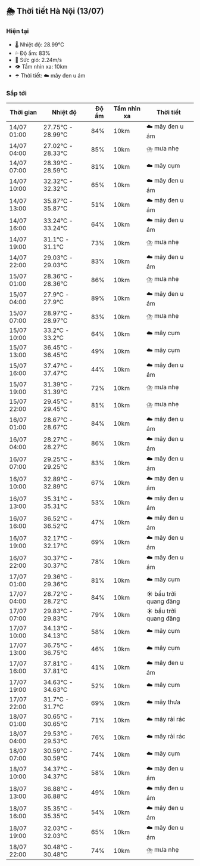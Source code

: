 ## 🌦️ Thời tiết Hà Nội (13/07)

### Hiện tại

- 🌡️ Nhiệt độ: 28.99℃
- 💦 Độ ẩm: 83%
- 💨 Sức gió: 2.24m/s
- 👁️ Tầm nhìn xa: 10km
- ☂️ Thời tiết: ☁️ mây đen u ám

### Sắp tới

| Thời gian | Nhiệt độ | Độ ẩm | Tầm nhìn xa | Thời tiết |
| --- | --- | --- | --- | --- |
| 14/07 01:00 | 27.75℃ - 28.99℃ | 84% | 10km | ☁️ mây đen u ám |
| 14/07 04:00 | 27.02℃ - 28.33℃ | 85% | 10km | ⛈️ mưa nhẹ |
| 14/07 07:00 | 28.39℃ - 28.59℃ | 81% | 10km | ☁️ mây cụm |
| 14/07 10:00 | 32.32℃ - 32.32℃ | 65% | 10km | ☁️ mây đen u ám |
| 14/07 13:00 | 35.87℃ - 35.87℃ | 51% | 10km | ☁️ mây đen u ám |
| 14/07 16:00 | 33.24℃ - 33.24℃ | 64% | 10km | ☁️ mây đen u ám |
| 14/07 19:00 | 31.1℃ - 31.1℃ | 73% | 10km | ⛈️ mưa nhẹ |
| 14/07 22:00 | 29.03℃ - 29.03℃ | 83% | 10km | ☁️ mây đen u ám |
| 15/07 01:00 | 28.36℃ - 28.36℃ | 86% | 10km | ⛈️ mưa nhẹ |
| 15/07 04:00 | 27.9℃ - 27.9℃ | 89% | 10km | ☁️ mây đen u ám |
| 15/07 07:00 | 28.97℃ - 28.97℃ | 83% | 10km | ⛈️ mưa nhẹ |
| 15/07 10:00 | 33.2℃ - 33.2℃ | 64% | 10km | ☁️ mây cụm |
| 15/07 13:00 | 36.45℃ - 36.45℃ | 49% | 10km | ☁️ mây cụm |
| 15/07 16:00 | 37.47℃ - 37.47℃ | 44% | 10km | ☁️ mây đen u ám |
| 15/07 19:00 | 31.39℃ - 31.39℃ | 72% | 10km | ⛈️ mưa nhẹ |
| 15/07 22:00 | 29.45℃ - 29.45℃ | 81% | 10km | ⛈️ mưa nhẹ |
| 16/07 01:00 | 28.67℃ - 28.67℃ | 84% | 10km | ☁️ mây đen u ám |
| 16/07 04:00 | 28.27℃ - 28.27℃ | 86% | 10km | ☁️ mây đen u ám |
| 16/07 07:00 | 29.25℃ - 29.25℃ | 83% | 10km | ☁️ mây đen u ám |
| 16/07 10:00 | 32.89℃ - 32.89℃ | 67% | 10km | ☁️ mây đen u ám |
| 16/07 13:00 | 35.31℃ - 35.31℃ | 53% | 10km | ☁️ mây đen u ám |
| 16/07 16:00 | 36.52℃ - 36.52℃ | 47% | 10km | ☁️ mây đen u ám |
| 16/07 19:00 | 32.17℃ - 32.17℃ | 69% | 10km | ☁️ mây đen u ám |
| 16/07 22:00 | 30.37℃ - 30.37℃ | 78% | 10km | ☁️ mây đen u ám |
| 17/07 01:00 | 29.36℃ - 29.36℃ | 81% | 10km | ☁️ mây cụm |
| 17/07 04:00 | 28.72℃ - 28.72℃ | 84% | 10km | ☀️ bầu trời quang đãng |
| 17/07 07:00 | 29.83℃ - 29.83℃ | 79% | 10km | ☀️ bầu trời quang đãng |
| 17/07 10:00 | 34.13℃ - 34.13℃ | 58% | 10km | ☁️ mây cụm |
| 17/07 13:00 | 36.75℃ - 36.75℃ | 46% | 10km | ☁️ mây cụm |
| 17/07 16:00 | 37.81℃ - 37.81℃ | 41% | 10km | ☁️ mây đen u ám |
| 17/07 19:00 | 34.63℃ - 34.63℃ | 52% | 10km | ☁️ mây cụm |
| 17/07 22:00 | 31.7℃ - 31.7℃ | 69% | 10km | ☁️ mây thưa |
| 18/07 01:00 | 30.65℃ - 30.65℃ | 71% | 10km | ☁️ mây rải rác |
| 18/07 04:00 | 29.53℃ - 29.53℃ | 76% | 10km | ☁️ mây rải rác |
| 18/07 07:00 | 30.59℃ - 30.59℃ | 74% | 10km | ☁️ mây cụm |
| 18/07 10:00 | 34.37℃ - 34.37℃ | 58% | 10km | ☁️ mây đen u ám |
| 18/07 13:00 | 36.88℃ - 36.88℃ | 49% | 10km | ☁️ mây đen u ám |
| 18/07 16:00 | 35.35℃ - 35.35℃ | 54% | 10km | ☁️ mây đen u ám |
| 18/07 19:00 | 32.03℃ - 32.03℃ | 65% | 10km | ☁️ mây đen u ám |
| 18/07 22:00 | 30.48℃ - 30.48℃ | 74% | 10km | ⛈️ mưa nhẹ |

